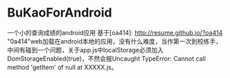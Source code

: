 BuKaoForAndroid
===============

一个小的查询成绩的android应用
基于[oa414]: http://resume.github.io/?oa414 "0a414"web加载在android本地的应用，没有什么难度，当作第一次到校练手，中间有碰到一个问题，关于app.js中localStorage必须加入DomStorageEnabled(true)，不然会报Uncaught TypeError: Cannot call method 'getItem' of null at XXXXX.js。
